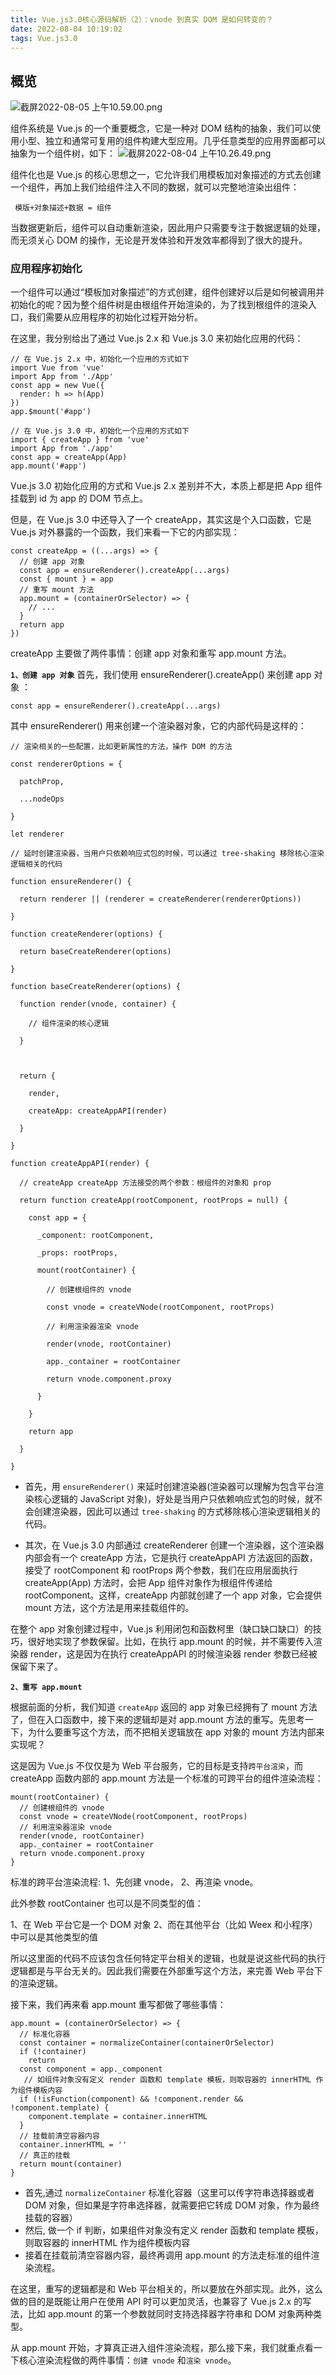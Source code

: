 ```yaml
---
title: Vue.js3.0核心源码解析（2）：vnode 到真实 DOM 是如何转变的？
date: 2022-08-04 10:19:02
tags: Vue.js3.0
---
```



<meta name="referrer" content="no-referrer"/>


## 概览

![截屏2022-08-05 上午10.59.00.png](https://upload-images.jianshu.io/upload_images/11846892-64395ade5a45268b.png?imageMogr2/auto-orient/strip%7CimageView2/2/w/1240)


组件系统是 Vue.js 的一个重要概念，它是一种对 DOM 结构的抽象，我们可以使用小型、独立和通常可复用的组件构建大型应用。几乎任意类型的应用界面都可以抽象为一个组件树，如下：
![截屏2022-08-04 上午10.26.49.png](https://upload-images.jianshu.io/upload_images/11846892-1dfb7e998f929e66.png?imageMogr2/auto-orient/strip%7CimageView2/2/w/1240)

组件化也是 Vue.js 的核心思想之一，它允许我们用模板加对象描述的方式去创建一个组件，再加上我们给组件注入不同的数据，就可以完整地渲染出组件：
```
 模版+对象描述+数据 = 组件
```
当数据更新后，组件可以自动重新渲染，因此用户只需要专注于数据逻辑的处理，而无须关心 DOM 的操作，无论是开发体验和开发效率都得到了很大的提升。



### 应用程序初始化
一个组件可以通过“模板加对象描述”的方式创建，组件创建好以后是如何被调用并初始化的呢？因为整个组件树是由根组件开始渲染的，为了找到根组件的渲染入口，我们需要从应用程序的初始化过程开始分析。

在这里，我分别给出了通过 Vue.js 2.x 和 Vue.js 3.0 来初始化应用的代码：
```
// 在 Vue.js 2.x 中，初始化一个应用的方式如下
import Vue from 'vue'
import App from './App'
const app = new Vue({
  render: h => h(App)
})
app.$mount('#app')
```
```
// 在 Vue.js 3.0 中，初始化一个应用的方式如下
import { createApp } from 'vue'
import App from './app'
const app = createApp(App)
app.mount('#app')
```
Vue.js 3.0 初始化应用的方式和 Vue.js 2.x 差别并不大，本质上都是把 App 组件挂载到 id 为 app 的 DOM 节点上。

但是，在 Vue.js 3.0 中还导入了一个 createApp，其实这是个入口函数，它是 Vue.js 对外暴露的一个函数，我们来看一下它的内部实现：
```
const createApp = ((...args) => {
  // 创建 app 对象
  const app = ensureRenderer().createApp(...args)
  const { mount } = app
  // 重写 mount 方法
  app.mount = (containerOrSelector) => {
    // ...
  }
  return app
})
```

createApp 主要做了两件事情：创建 app 对象和重写 app.mount 方法。

**`1、创建 app 对象`**
首先，我们使用 ensureRenderer().createApp() 来创建 app 对象 ：
```
const app = ensureRenderer().createApp(...args)
```

其中 ensureRenderer() 用来创建一个渲染器对象，它的内部代码是这样的：

```
// 渲染相关的一些配置，比如更新属性的方法，操作 DOM 的方法

const rendererOptions = {

  patchProp,

  ...nodeOps

}

let renderer

// 延时创建渲染器，当用户只依赖响应式包的时候，可以通过 tree-shaking 移除核心渲染逻辑相关的代码

function ensureRenderer() {

  return renderer || (renderer = createRenderer(rendererOptions))

}

function createRenderer(options) {

  return baseCreateRenderer(options)

}

function baseCreateRenderer(options) {

  function render(vnode, container) {

    // 组件渲染的核心逻辑

  }



  return {

    render,

    createApp: createAppAPI(render)

  }

}

function createAppAPI(render) {

  // createApp createApp 方法接受的两个参数：根组件的对象和 prop

  return function createApp(rootComponent, rootProps = null) {

    const app = {

      _component: rootComponent,

      _props: rootProps,

      mount(rootContainer) {

        // 创建根组件的 vnode

        const vnode = createVNode(rootComponent, rootProps)

        // 利用渲染器渲染 vnode

        render(vnode, rootContainer)

        app._container = rootContainer

        return vnode.component.proxy

      }

    }

    return app

  }

}

```

* 首先，用 `ensureRenderer()` 来延时创建渲染器(渲染器可以理解为包含平台渲染核心逻辑的 JavaScript 对象)，好处是当用户只依赖响应式包的时候，就不会创建渲染器，因此可以通过 `tree-shaking` 的方式移除核心渲染逻辑相关的代码。

* 其次，在 Vue.js 3.0 内部通过 createRenderer 创建一个渲染器，这个渲染器内部会有一个 createApp 方法，它是执行 createAppAPI 方法返回的函数，接受了 rootComponent 和 rootProps 两个参数，我们在应用层面执行 createApp(App) 方法时，会把 App 组件对象作为根组件传递给 rootComponent。这样，createApp 内部就创建了一个 app 对象，它会提供 mount 方法，这个方法是用来挂载组件的。

在整个 app 对象创建过程中，Vue.js 利用闭包和函数柯里（缺口缺口缺口）的技巧，很好地实现了参数保留。比如，在执行 app.mount 的时候，并不需要传入渲染器 render，这是因为在执行 createAppAPI 的时候渲染器 render 参数已经被保留下来了。

**`2、重写 app.mount`**

根据前面的分析，我们知道 `createApp` 返回的 app 对象已经拥有了 mount 方法了，但在入口函数中，接下来的逻辑却是对 app.mount 方法的重写。先思考一下，为什么要重写这个方法，而不把相关逻辑放在 app 对象的 mount 方法内部来实现呢？

这是因为 Vue.js 不仅仅是为 Web 平台服务，它的目标是支持`跨平台渲染`，而 createApp 函数内部的 app.mount 方法是一个标准的可跨平台的组件渲染流程：

```
mount(rootContainer) {
  // 创建根组件的 vnode
  const vnode = createVNode(rootComponent, rootProps)
  // 利用渲染器渲染 vnode
  render(vnode, rootContainer)
  app._container = rootContainer
  return vnode.component.proxy
}
```

标准的跨平台渲染流程:
1、先创建 vnode，
2、再渲染 vnode。

此外参数 rootContainer 也可以是不同类型的值：

1、在 Web 平台它是一个 DOM 对象
2、而在其他平台（比如 Weex 和小程序）中可以是其他类型的值

所以这里面的代码不应该包含任何特定平台相关的逻辑，也就是说这些代码的执行逻辑都是与平台无关的。因此我们需要在外部重写这个方法，来完善 Web 平台下的渲染逻辑。

接下来，我们再来看 app.mount 重写都做了哪些事情：

```
app.mount = (containerOrSelector) => {
  // 标准化容器
  const container = normalizeContainer(containerOrSelector)
  if (!container)
    return
  const component = app._component
   // 如组件对象没有定义 render 函数和 template 模板，则取容器的 innerHTML 作为组件模板内容
  if (!isFunction(component) && !component.render && !component.template) {
    component.template = container.innerHTML
  }
  // 挂载前清空容器内容
  container.innerHTML = ''
  // 真正的挂载
  return mount(container)
}
```
* 首先,通过 `normalizeContainer` 标准化容器（这里可以传字符串选择器或者 DOM 对象，但如果是字符串选择器，就需要把它转成 DOM 对象，作为最终挂载的容器）
* 然后, 做一个 if 判断，如果组件对象没有定义 render 函数和 template 模板，则取容器的 innerHTML 作为组件模板内容
* 接着在挂载前清空容器内容，最终再调用 app.mount 的方法走标准的组件渲染流程。

在这里，重写的逻辑都是和 Web 平台相关的，所以要放在外部实现。此外，这么做的目的是既能让用户在使用 API 时可以更加灵活，也兼容了 Vue.js 2.x 的写法，比如 app.mount 的第一个参数就同时支持选择器字符串和 DOM 对象两种类型。

从 app.mount 开始，才算真正进入组件渲染流程，那么接下来，我们就重点看一下核心渲染流程做的两件事情：`创建 vnode` 和`渲染 vnode`。



